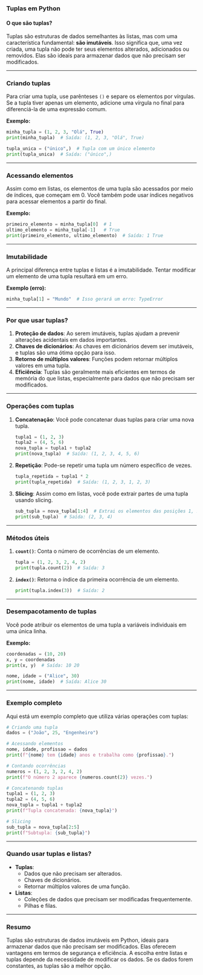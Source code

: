 ### **Tuplas em Python**

#### **O que são tuplas?**
Tuplas são estruturas de dados semelhantes às listas, mas com uma característica fundamental: **são imutáveis**. Isso significa que, uma vez criada, uma tupla não pode ter seus elementos alterados, adicionados ou removidos. Elas são ideais para armazenar dados que não precisam ser modificados.

---

### **Criando tuplas**
Para criar uma tupla, use parênteses `()` e separe os elementos por vírgulas. Se a tupla tiver apenas um elemento, adicione uma vírgula no final para diferenciá-la de uma expressão comum.

**Exemplo:**
```python
minha_tupla = (1, 2, 3, "Olá", True)
print(minha_tupla)  # Saída: (1, 2, 3, "Olá", True)

tupla_unica = ("único",)  # Tupla com um único elemento
print(tupla_unica)  # Saída: ("único",)
```

---

### **Acessando elementos**
Assim como em listas, os elementos de uma tupla são acessados por meio de índices, que começam em 0. Você também pode usar índices negativos para acessar elementos a partir do final.

**Exemplo:**
```python
primeiro_elemento = minha_tupla[0]  # 1
ultimo_elemento = minha_tupla[-1]   # True
print(primeiro_elemento, ultimo_elemento)  # Saída: 1 True
```

---

### **Imutabilidade**
A principal diferença entre tuplas e listas é a imutabilidade. Tentar modificar um elemento de uma tupla resultará em um erro.

**Exemplo (erro):**
```python
minha_tupla[1] = "Mundo"  # Isso gerará um erro: TypeError
```

---

### **Por que usar tuplas?**
1. **Proteção de dados**: Ao serem imutáveis, tuplas ajudam a prevenir alterações acidentais em dados importantes.
2. **Chaves de dicionários**: As chaves em dicionários devem ser imutáveis, e tuplas são uma ótima opção para isso.
3. **Retorno de múltiplos valores**: Funções podem retornar múltiplos valores em uma tupla.
4. **Eficiência**: Tuplas são geralmente mais eficientes em termos de memória do que listas, especialmente para dados que não precisam ser modificados.

---

### **Operações com tuplas**
1. **Concatenação**: Você pode concatenar duas tuplas para criar uma nova tupla.
   ```python
   tupla1 = (1, 2, 3)
   tupla2 = (4, 5, 6)
   nova_tupla = tupla1 + tupla2
   print(nova_tupla)  # Saída: (1, 2, 3, 4, 5, 6)
   ```

2. **Repetição**: Pode-se repetir uma tupla um número específico de vezes.
   ```python
   tupla_repetida = tupla1 * 2
   print(tupla_repetida)  # Saída: (1, 2, 3, 1, 2, 3)
   ```

3. **Slicing**: Assim como em listas, você pode extrair partes de uma tupla usando slicing.
   ```python
   sub_tupla = nova_tupla[1:4]  # Extrai os elementos das posições 1, 2 e 3
   print(sub_tupla)  # Saída: (2, 3, 4)
   ```

---

### **Métodos úteis**
1. **`count()`**: Conta o número de ocorrências de um elemento.
   ```python
   tupla = (1, 2, 3, 2, 4, 2)
   print(tupla.count(2))  # Saída: 3
   ```

2. **`index()`**: Retorna o índice da primeira ocorrência de um elemento.
   ```python
   print(tupla.index(3))  # Saída: 2
   ```

---

### **Desempacotamento de tuplas**
Você pode atribuir os elementos de uma tupla a variáveis individuais em uma única linha.

**Exemplo:**
```python
coordenadas = (10, 20)
x, y = coordenadas
print(x, y)  # Saída: 10 20

nome, idade = ("Alice", 30)
print(nome, idade)  # Saída: Alice 30
```

---

### **Exemplo completo**
Aqui está um exemplo completo que utiliza várias operações com tuplas:

```python
# Criando uma tupla
dados = ("João", 25, "Engenheiro")

# Acessando elementos
nome, idade, profissao = dados
print(f"{nome} tem {idade} anos e trabalha como {profissao}.")

# Contando ocorrências
numeros = (1, 2, 3, 2, 4, 2)
print(f"O número 2 aparece {numeros.count(2)} vezes.")

# Concatenando tuplas
tupla1 = (1, 2, 3)
tupla2 = (4, 5, 6)
nova_tupla = tupla1 + tupla2
print(f"Tupla concatenada: {nova_tupla}")

# Slicing
sub_tupla = nova_tupla[2:5]
print(f"Subtupla: {sub_tupla}")
```

---

### **Quando usar tuplas e listas?**
- **Tuplas**:
  - Dados que não precisam ser alterados.
  - Chaves de dicionários.
  - Retornar múltiplos valores de uma função.
- **Listas**:
  - Coleções de dados que precisam ser modificadas frequentemente.
  - Pilhas e filas.

---

### **Resumo**
Tuplas são estruturas de dados imutáveis em Python, ideais para armazenar dados que não precisam ser modificados. Elas oferecem vantagens em termos de segurança e eficiência. A escolha entre listas e tuplas depende da necessidade de modificar os dados. Se os dados forem constantes, as tuplas são a melhor opção.
